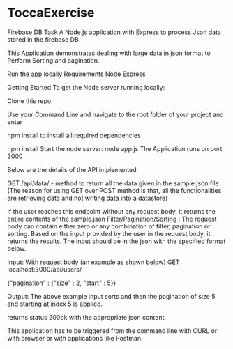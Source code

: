 # ToccaExercise

Firebase DB Task
A Node.js application with Express to process Json data stored in the firebase DB

This Application demonstrates dealing with large data in json format to Perform Sorting and pagination.

Run the app locally
Requirements
Node Express 

Getting Started
To get the Node server running locally:

Clone this repo

Use your Command Line and navigate to the root folder of your project and enter

npm install to install all required dependencies

npm install
Start the node server:
node app.js
The Application runs on port 3000

Below are the details of the API implemented:

GET /api/data/ - method to return all the data given in the sample.json file (The reason for using GET over POST method is that, all the functionalities are retrieving data and not writing data into a datastore)

If the user reaches this endpoint without any request body, it returns the entire contents of the sample.json
Filter/Pagination/Sorting : The request body can contain either zero or any combination of filter, pagination or sorting. Based on the input provided by the user in the request body, it returns the results. The input should be in the json with the specified format below.

Input: With request body (an example as shown below) GET localhost:3000/api/users/

{"pagination" : {"size" : 2, "start" : 5}}

Output: The above example input sorts and then the pagination of size 5 and starting at index 5 is applied.

returns status 200ok with the appropriate json content.

This application has to be triggered from the command line with CURL or with browser or with applications like Postman.
